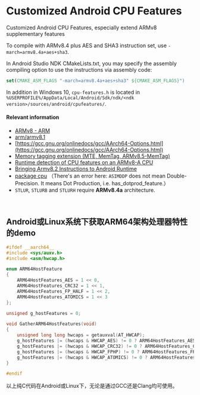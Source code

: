 # Customized Android CPU Features
Customized Android CPU Features, especially extend ARMv8 supplementary features

To compile with ARMv8.4 plus AES and SHA3 instruction set, use `-march=armv8.4a+aes+sha3`.

In Android Studio NDK CMakeLists.txt, you may specify the assembly compiling option to use the instructions via assembly code:

```cmake
set(CMAKE_ASM_FLAGS "-march=armv8.4a+aes+sha3" ${CMAKE_ASM_FLAGS}")
```

In addition in Windows 10, `cpu-features.h` is located in `%USERPROFILE%/AppData/Local/Android/Sdk/ndk/<ndk version>/sources/android/cpufeatures/`.

#### Relevant information

- [ARMv8 - ARM](https://en.wikichip.org/wiki/arm/armv8)
- [arm/armv8.1](https://en.wikichip.org/wiki/arm/armv8.1)
- [https://gcc.gnu.org/onlinedocs/gcc/AArch64-Options.html](https://gcc.gnu.org/onlinedocs/gcc/AArch64-Options.html)
- [Memory tagging extension (MTE, MemTag, ARMv8.5-MemTag)](https://en.wikichip.org/wiki/arm/mte)
- [Runtime detection of CPU features on an ARMv8-A CPU](https://community.arm.com/developer/tools-software/oss-platforms/b/android-blog/posts/runtime-detection-of-cpu-features-on-an-armv8-a-cpu)
- [Bringing Armv8.2 Instructions to Android Runtime](https://community.arm.com/developer/tools-software/oss-platforms/b/android-blog/posts/bringing-armv8-2-instructions-to-android-runtime)
- [package cpu](https://www.godoc.org/golang.org/x/sys/cpu) （There's an error here: `ASIMDDP` does not mean Double-Precision. It means Dot Production, i.e. has_dotprod_feature.）
- `STLUR`, `STLURB` and `STLURH` require **ARMv8.4a** architecture.

<br />

## Android或Linux系统下获取ARM64架构处理器特性的demo

```c
#ifdef __aarch64__
#include <sys/auxv.h>
#include <asm/hwcap.h>

enum ARM64HostFeature
{
    ARM64HostFeatures_AES = 1 << 0,
    ARM64HostFeatures_CRC32 = 1 << 1,
    ARM64HostFeatures_FP_HALF = 1 << 2,
    ARM64HostFeatures_ATOMICS = 1 << 3
};

unsigned g_hostFeatures = 0;

void GatherARM64HostFeatures(void)
{
    unsigned long long hwcaps = getauxval(AT_HWCAP);
    g_hostFeatures |= (hwcaps & HWCAP_AES) != 0 ? ARM64HostFeatures_AES : 0U;
    g_hostFeatures |= (hwcaps & HWCAP_CRC32) != 0 ? ARM64HostFeatures_CRC32 : 0U;
    g_hostFeatures |= (hwcaps & HWCAP_FPHP) != 0 ? ARM64HostFeatures_FP_HALF : 0U;
    g_hostFeatures |= (hwcaps & HWCAP_ATOMICS) != 0 ? ARM64HostFeatures_ATOMICS : 0U;
}

#endif
```

以上纯C代码在Android或Linux下，无论是通过GCC还是Clang均可使用。

